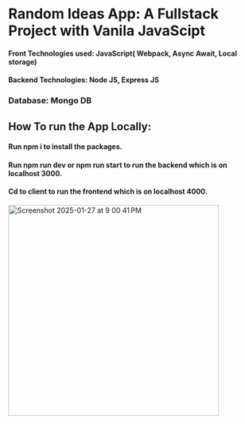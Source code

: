 
# Random Ideas App: A Fullstack Project with Vanila JavaScipt

####  Front Technologies used: JavaScript( Webpack, Async Await, Local storage)

#### Backend Technologies: Node JS, Express JS

### Database: Mongo DB

## How To run the App Locally:

#### Run npm i to install the packages.

#### Run npm run dev or npm run start to run the backend which is on localhost 3000.
#### Cd to client to run the frontend which is on localhost 4000.





<img width="423" alt="Screenshot 2025-01-27 at 9 00 41 PM" src="https://github.com/user-attachments/assets/5e3ecf37-2147-4a1a-94e3-9408d4a07db4" />









